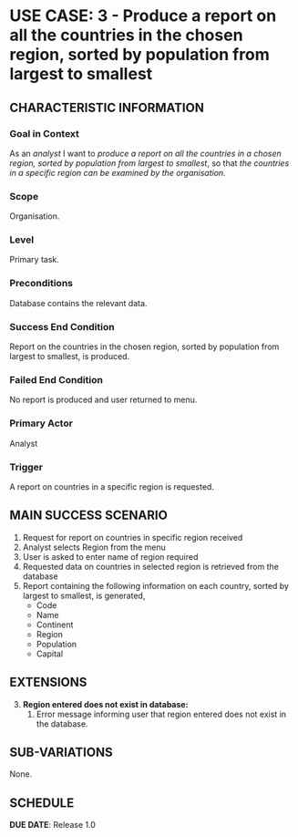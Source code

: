 # USE CASE: 3 - Produce a report on all the countries in the chosen region, sorted by population from largest to smallest

## CHARACTERISTIC INFORMATION

### Goal in Context

As an *analyst* I want to *produce a report on all the countries in a chosen region, sorted by population from largest to smallest*, so that *the countries in a specific region can be examined by the organisation.*

### Scope

Organisation.

### Level

Primary task.

### Preconditions

Database contains the relevant data.

### Success End Condition

Report on the countries in the chosen region, sorted by population from largest to smallest, is produced.

### Failed End Condition

No report is produced and user returned to menu.

### Primary Actor

Analyst

### Trigger

A report on countries in a specific region is requested.

## MAIN SUCCESS SCENARIO

1. Request for report on countries in specific region received
2. Analyst selects Region from the menu
3. User is asked to enter name of region required
4. Requested data on countries in selected region is retrieved from the database
5. Report containing the following information on each country, sorted by largest to smallest, is generated,
    * Code
    * Name
    * Continent
    * Region
    * Population
    * Capital

## EXTENSIONS

3. **Region entered does not exist in database:**
    1. Error message informing user that region entered does not exist in the database.

## SUB-VARIATIONS

None.

## SCHEDULE

**DUE DATE**: Release 1.0